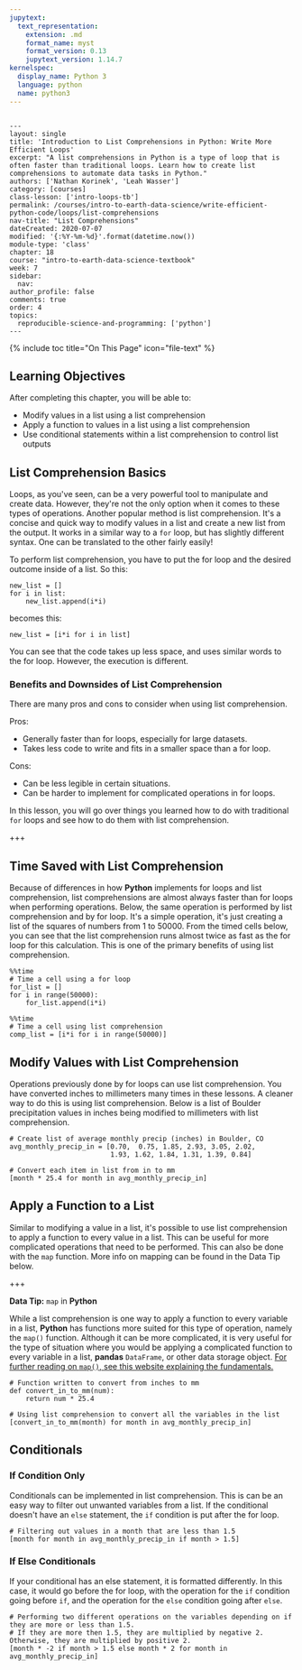 ```yaml
---
jupytext:
  text_representation:
    extension: .md
    format_name: myst
    format_version: 0.13
    jupytext_version: 1.14.7
kernelspec:
  display_name: Python 3
  language: python
  name: python3
---
```


```{raw-cell}

---
layout: single
title: 'Introduction to List Comprehensions in Python: Write More Efficient Loops'
excerpt: "A list comprehensions in Python is a type of loop that is often faster than traditional loops. Learn how to create list comprehensions to automate data tasks in Python."
authors: ['Nathan Korinek', 'Leah Wasser']
category: [courses]
class-lesson: ['intro-loops-tb']
permalink: /courses/intro-to-earth-data-science/write-efficient-python-code/loops/list-comprehensions
nav-title: "List Comprehensions"
dateCreated: 2020-07-07
modified: '{:%Y-%m-%d}'.format(datetime.now())
module-type: 'class'
chapter: 18
course: "intro-to-earth-data-science-textbook"
week: 7
sidebar:
  nav:
author_profile: false
comments: true
order: 4
topics:
  reproducible-science-and-programming: ['python']
---
```

{% include toc title="On This Page" icon="file-text" %}

<div class='notice--success' markdown="1">

## <i class="fa fa-graduation-cap" aria-hidden="true"></i> Learning Objectives

After completing this chapter, you will be able to:

* Modify values in a list using a list comprehension
* Apply a function to values in a list using a list comprehension
* Use conditional statements within a list comprehension to control list outputs
 
</div>

## List Comprehension Basics
Loops, as you've seen, can be a very powerful tool to manipulate and create data. 
However, they're not the only option when it comes to these types of operations. 
Another popular method is list comprehension. It's a concise and quick way to modify 
values in a list and create a new list from the output. It works in a similar way to 
a `for` loop, but has slightly different syntax. One can be translated to the other fairly 
easily! 

To perform list comprehension, you have to put the for loop and the desired outcome inside 
of a list. So this:

```
new_list = []
for i in list:
    new_list.append(i*i)
```
becomes this:
```
new_list = [i*i for i in list]
```

You can see that the code takes up less space, and uses similar words to the for loop. 
However, the execution is different.

### Benefits and Downsides of List Comprehension
There are many pros and cons to consider when using list comprehension. 

Pros: 
* Generally faster than for loops, especially for large datasets.
* Takes less code to write and fits in a smaller space than a for loop.

Cons:
* Can be less legible in certain situations.
* Can be harder to implement for complicated operations in for loops. 

In this lesson, you will go over things you learned how to do with traditional `for` 
loops and see how to do them with list comprehension. 

+++

## Time Saved with List Comprehension

Because of differences in how **Python** implements for loops and list comprehension, 
list comprehensions are almost always faster than for loops when performing operations. 
Below, the same operation is performed by list comprehension and by for loop. It's a simple 
operation, it's just creating a list of the squares of numbers from 1 to 50000. From the 
timed cells below, you can see that the list comprehension runs almost twice as fast as the 
for loop for this calculation. This is one of the primary benefits of using list 
comprehension.  

```{code-cell} ipython3
%%time
# Time a cell using a for loop
for_list = []
for i in range(50000):
    for_list.append(i*i)
```

```{code-cell} ipython3
%%time
# Time a cell using list comprehension
comp_list = [i*i for i in range(50000)]
```

## Modify Values with List Comprehension

Operations previously done by for loops can use list comprehension. You have 
converted inches to millimeters many times in these lessons. A cleaner way to 
do this is using list comprehension. Below is a list of Boulder precipitation 
values in inches being modified to millimeters with list comprehension.

```{code-cell} ipython3
# Create list of average monthly precip (inches) in Boulder, CO
avg_monthly_precip_in = [0.70,  0.75, 1.85, 2.93, 3.05, 2.02, 
                         1.93, 1.62, 1.84, 1.31, 1.39, 0.84]

# Convert each item in list from in to mm
[month * 25.4 for month in avg_monthly_precip_in]
```

## Apply a Function to a List

Similar to modifying a value in a list, it's possible to use list comprehension 
to apply a function to every value in a list. This can be useful for more complicated 
operations that need to be performed. This can also be done with the `map` function. 
More info on mapping can be found in the Data Tip below.

+++

<div class='notice--success alert alert-info' markdown="1">

<i class="fa fa-star"></i> **Data Tip:** `map` in **Python**

While a list comprehension is one way to apply a function to every variable in a list, **Python** has functions more suited for this type of operation, namely the `map()` function. Although it can be more complicated, it is very useful for the type of situation where you would be applying a complicated function to every variable in a list, **pandas** `DataFrame`, or other data storage object. [For further reading on `map()`, see this website explaining the fundamentals.](https://www.geeksforgeeks.org/python-map-function/)

</div>

```{code-cell} ipython3
# Function written to convert from inches to mm
def convert_in_to_mm(num):
    return num * 25.4

# Using list comprehension to convert all the variables in the list
[convert_in_to_mm(month) for month in avg_monthly_precip_in]
```

## Conditionals

### If Condition Only

Conditionals can be implemented in list comprehension. This is can be an easy way 
to filter out unwanted variables from a list. If the conditional doesn't have an 
`else` statement, the `if` condition is put after the for loop.

```{code-cell} ipython3
# Filtering out values in a month that are less than 1.5
[month for month in avg_monthly_precip_in if month > 1.5]
```

### If Else Conditionals

If your conditional has an else statement, it is formatted differently. In this 
case, it would go before the for loop, with the operation for the `if` condition 
going before `if`, and the operation for the `else` condition going after `else`. 

```{code-cell} ipython3
# Performing two different operations on the variables depending on if they are more or less than 1.5. 
# If they are more then 1.5, they are multiplied by negative 2. Otherwise, they are multiplied by positive 2. 
[month * -2 if month > 1.5 else month * 2 for month in avg_monthly_precip_in]
```
